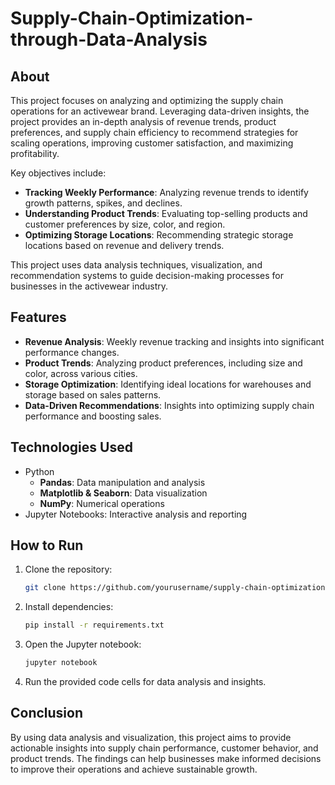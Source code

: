 # Supply-Chain-Optimization-through-Data-Analysis

## About

This project focuses on analyzing and optimizing the supply chain operations for an activewear brand. Leveraging data-driven insights, the project provides an in-depth analysis of revenue trends, product preferences, and supply chain efficiency to recommend strategies for scaling operations, improving customer satisfaction, and maximizing profitability.

Key objectives include:
- **Tracking Weekly Performance**: Analyzing revenue trends to identify growth patterns, spikes, and declines.
- **Understanding Product Trends**: Evaluating top-selling products and customer preferences by size, color, and region.
- **Optimizing Storage Locations**: Recommending strategic storage locations based on revenue and delivery trends.

This project uses data analysis techniques, visualization, and recommendation systems to guide decision-making processes for businesses in the activewear industry.

## Features

- **Revenue Analysis**: Weekly revenue tracking and insights into significant performance changes.
- **Product Trends**: Analyzing product preferences, including size and color, across various cities.
- **Storage Optimization**: Identifying ideal locations for warehouses and storage based on sales patterns.
- **Data-Driven Recommendations**: Insights into optimizing supply chain performance and boosting sales.
  
## Technologies Used

- Python
  - **Pandas**: Data manipulation and analysis
  - **Matplotlib & Seaborn**: Data visualization
  - **NumPy**: Numerical operations
- Jupyter Notebooks: Interactive analysis and reporting

## How to Run

1. Clone the repository:
    ```bash
    git clone https://github.com/yourusername/supply-chain-optimization-data-analysis.git
    ```

2. Install dependencies:
    ```bash
    pip install -r requirements.txt
    ```

3. Open the Jupyter notebook:
    ```bash
    jupyter notebook
    ```

4. Run the provided code cells for data analysis and insights.

## Conclusion

By using data analysis and visualization, this project aims to provide actionable insights into supply chain performance, customer behavior, and product trends. The findings can help businesses make informed decisions to improve their operations and achieve sustainable growth.
